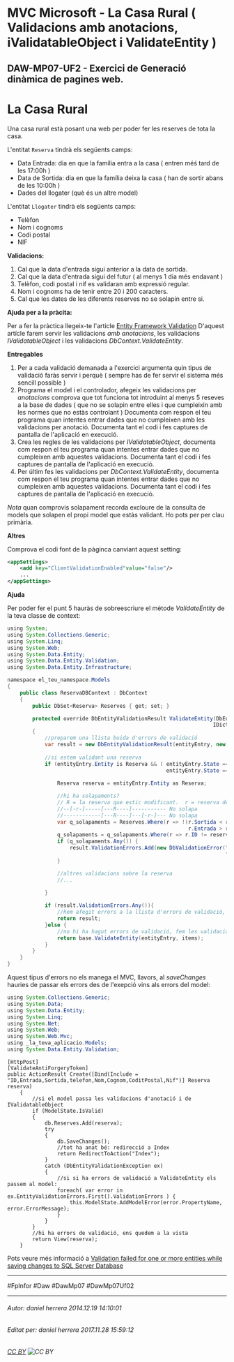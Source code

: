 # MVC Microsoft - La Casa Rural ( Validacions amb anotacions, iValidatableObject i ValidateEntity )
## DAW-MP07-UF2 - Exercici de Generació dinàmica de pagines web.
La Casa Rural
===============

Una casa rural està posant una web per poder fer les reserves de tota la casa.

L'entitat `Reserva` tindrà els següents camps:

* Data Entrada: dia en que la família entra a la casa ( entren méś tard de les 17:00h )
* Data de Sortida: dia en que la família deixa la casa ( han de sortir abans de les 10:00h )
* Dades del llogater (què és un altre model)

L'entitat `Llogater` tindrà els següents camps:

* Telèfon
* Nom i cognoms
* Codi postal
* NIF

**Validacions:**

1. Cal que la data d'entrada sigui anterior a la data de sortida.
1. Cal que la data d'entrada sigui del futur ( al menys 1 dia més endavant )
1. Telèfon, codi postal i nif es validaran amb expressió regular.
1. Nom i cognoms ha de tenir entre 20 i 200 caracters.
1. Cal que les dates de les diferents reserves no se solapin entre si.

**Ajuda per a la pràcita:**

Per a fer la pràctica llegeix-te l'article [Entity Framework Validation](http://msdn.microsoft.com/en-us/data/gg193959.aspx) D'aquest artícle farem servir les validacions *amb anotacions*, les validacions *IValidatableObject* i les validacions *DbContext.ValidateEntity*.

**Entregables**

1. Per a cada validació demanada a l'exercici argumenta quin tipus de validació faràs servir i perquè ( sempre has de fer servir el sistema més sencill possible )
2. Programa el model i el controlador, afegeix les validacions per *anotacions* comprova que tot funciona tot introduint al menys 5 reseves a la base de dades ( que no se solapin entre elles i que cumpleixin amb les normes que no estàs controlant ) Documenta com respon el teu programa quan intentes entrar dades que no cumpleixen amb les validacions per anotació. Documenta tant el codi i fes captures de pantalla de l'aplicació en execució.
3. Crea les regles de les validacions per *IValidatableObject*, documenta com respon el teu programa quan intentes entrar dades que no cumpleixen amb aquestes validacions. Documenta tant el codi i fes captures de pantalla de l'aplicació en execució.
4. Per últim fes les validacions per *DbContext.ValidateEntity*, documenta com respon el teu programa quan intentes entrar dades que no cumpleixen amb aquestes validacions. Documenta tant el codi i fes captures de pantalla de l'aplicació en execució.

*Nota* quan comprovis solapament recorda excloure de la consulta de models que solapen el propi model que estàs validant. Ho pots per per clau primària. 

**Altres**

Comprova el codi font de la pàginca canviant aquest setting:


```xml
<appSettings> 
    <add key="ClientValidationEnabled"value="false"/> 
    ... 
</appSettings>
```

**Ajuda**

Per poder fer el punt 5 hauràs de sobreescriure el mètode *ValidateEntity* de la teva classe de context:

```java
using System;
using System.Collections.Generic;
using System.Linq;
using System.Web;
using System.Data.Entity;
using System.Data.Entity.Validation;
using System.Data.Entity.Infrastructure;

namespace el_teu_namespace.Models
{
    public class ReservaDBContext : DbContext
    {
        public DbSet<Reserva> Reserves { get; set; }

        protected override DbEntityValidationResult ValidateEntity(DbEntityEntry entityEntry, 
                                                                  IDictionary<object, object> items)
        {
            //preparem una llista buida d'errors de validació
            var result = new DbEntityValidationResult(entityEntry, new List<DbValidationError>());
            
            //si estem validant una reserva
            if (entityEntry.Entity is Reserva && ( entityEntry.State == EntityState.Added || 
                                                   entityEntry.State == EntityState.Modified )) {
                
                Reserva reserva = entityEntry.Entity as Reserva;

                //hi ha solapaments?
                // R = la reserva que estic modificant.  r = reserva de la bdd.
                //--[-r-]-----[---R----]----------- No solapa
                //------------[---R----]---[-r-]--- No solapa
                var q_solapaments = Reserves.Where(r => !(r.Sortida < reserva.Entrada || 
                                                          r.Entrada > reserva.Sortida));
                q_solapaments = q_solapaments.Where(r => r.ID != reserva.ID);
                if (q_solapaments.Any()) {
                    result.ValidationErrors.Add(new DbValidationError("Sortida", 
                                                                      "Ocupada en aquestes dates")); 
                }               

                //altres validacions sobre la reserva 
                //...

            }
            
            if (result.ValidationErrors.Any()){
                //hem afegit errors a la llista d'errors de validació, retornem la llista d'errors
                return result;
            }else {
                //no hi ha hagut errors de validació, fem les validacions automàtiques de la classe base
                return base.ValidateEntity(entityEntry, items);            
            }
        }
    }
}
```

Aquest tipus d'errors no els manega el MVC, llavors, al *saveChanges* hauries de passar els errors des de l'exepció vins als errors del model:

```java
using System.Collections.Generic;
using System.Data;
using System.Data.Entity;
using System.Linq;
using System.Net;
using System.Web;
using System.Web.Mvc;
using _la_teva_aplicacio.Models;
using System.Data.Entity.Validation;
```

    [HttpPost]
    [ValidateAntiForgeryToken]
    public ActionResult Create([Bind(Include = "ID,Entrada,Sortida,telefon,Nom,Cognom,CoditPostal,Nif")] Reserva reserva)
        {
            //si el model passa les validacions d'anotació i de IValidatableObject
            if (ModelState.IsValid)
            {
                db.Reserves.Add(reserva);
                try
                {
                    db.SaveChanges();
                    //tot ha anat bé: redirecció a Index
                    return RedirectToAction("Index");
                }
                catch (DbEntityValidationException ex)
                {
                    //si si ha errors de validació a ValidateEntity els passem al model:
                    foreach( var error in ex.EntityValidationErrors.First().ValidationErrors ) {
                        this.ModelState.AddModelError(error.PropertyName, error.ErrorMessage);
                    }                    
                }
            }
            //hi ha errors de validació, ens quedem a la vista
            return View(reserva);
        }

Pots veure més informació a [Validation failed for one or more entities while saving changes to SQL Server Database](http://stackoverflow.com/a/6258174/842935)

---

#FpInfor #Daw #DawMp07 #DawMp07Uf02

---

###### Autor: daniel herrera 2014.12.19 14:10:01
###### Editat per: daniel herrera 2017.11.28 15:59:12
###### [CC BY](https://creativecommons.org/licenses/by/4.0/) ![CC BY](https://licensebuttons.net/l/by/3.0/80x15.png)
